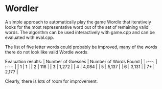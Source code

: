 # Wordler
A simple approach to automatically play the game Wordle that iteratively looks for the most representative word out of the set of remaining valid words. The algorithm can be used interactively with game.cpp and can be evaluated with eval.cpp.

The list of five letter words could probably be improved, many of the words there do not look like valid Wordle words.

Evaluation results:
| Number of Guesses | Number of Words Found |
| :---: | :---: |
| 1 | 1 |
| 2 | 118 |
| 3 | 1,272 |
| 4 | 4,084 |
| 5 | 5,137 |
| 6 | 3,131 |
| 7+ | 2,177 |

Clearly, there is lots of room for improvement.